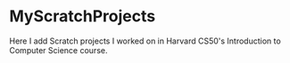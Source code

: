 # MyScratchProjects
Here I add Scratch projects I worked on in Harvard CS50's Introduction to Computer Science course.
